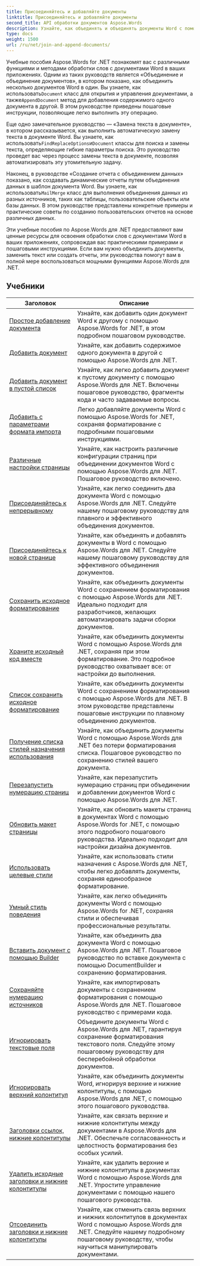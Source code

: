 ```yaml
---
title: Присоединяйтесь и добавляйте документы
linktitle: Присоединяйтесь и добавляйте документы
second_title: API обработки документов Aspose.Words
description: Узнайте, как объединять и объединять документы Word с помощью Aspose.Words для .NET. В учебных пособиях вы узнаете, как объединить несколько файлов Word в один документ.
type: docs
weight: 1500
url: /ru/net/join-and-append-documents/
---
```

 Учебные пособия Aspose.Words for .NET познакомят вас с различными функциями и методами обработки слов с документами Word в ваших приложениях. Одним из таких руководств является «Объединение и объединение документов», в котором показано, как объединить несколько документов Word в один. Вы узнаете, как использовать`Document` класс для открытия и управления документами, а также`AppendDocument` метод для добавления содержимого одного документа в другой. В этом руководстве приведены пошаговые инструкции, позволяющие легко выполнить эту операцию.

 Еще одно замечательное руководство — «Замена текста в документе», в котором рассказывается, как выполнить автоматическую замену текста в документе Word. Вы узнаете, как использовать`FindReplaceOptions`и`Document` классы для поиска и замены текста, определяющие гибкие параметры поиска. Это руководство проведет вас через процесс замены текста в документе, позволяя автоматизировать эту утомительную задачу.

 Наконец, в руководстве «Создание отчета с объединением данных» показано, как создавать динамические отчеты путем объединения данных в шаблон документа Word. Вы узнаете, как использовать`MailMerge` класс для выполнения объединения данных из разных источников, таких как таблицы, пользовательские объекты или базы данных. В этом руководстве представлены конкретные примеры и практические советы по созданию пользовательских отчетов на основе различных данных.

Эти учебные пособия по Aspose.Words для .NET предоставляют вам ценные ресурсы для освоения обработки слов с документами Word в ваших приложениях, сопровождая вас практическими примерами и пошаговыми инструкциями. Если вам нужно объединить документы, заменить текст или создать отчеты, эти руководства помогут вам в полной мере воспользоваться мощными функциями Aspose.Words для .NET.

 ## Учебники
| Заголовок | Описание |
| --- | --- |
| [Простое добавление документа](./simple-append-document/) | Узнайте, как добавить один документ Word к другому с помощью Aspose.Words for .NET, в этом подробном пошаговом руководстве. |
| [Добавить документ](./append-document/) | Узнайте, как добавить содержимое одного документа в другой с помощью Aspose.Words для .NET. |
| [Добавить документ в пустой список](./append-document-to-blank/) | Узнайте, как легко добавить документ к пустому документу с помощью Aspose.Words для .NET. Включены пошаговое руководство, фрагменты кода и часто задаваемые вопросы. |
| [Добавить с параметрами формата импорта](./append-with-import-format-options/) | Легко добавляйте документы Word с помощью Aspose.Words for .NET, сохраняя форматирование с подробными пошаговыми инструкциями. |
| [Различные настройки страницы](./different-page-setup/) | Узнайте, как настроить различные конфигурации страниц при объединении документов Word с помощью Aspose.Words для .NET. Пошаговое руководство включено. |
| [Присоединяйтесь к непрерывному](./join-continuous/) | Узнайте, как легко соединить два документа Word с помощью Aspose.Words для .NET. Следуйте нашему пошаговому руководству для плавного и эффективного объединения документов. |
| [Присоединяйтесь к новой странице](./join-new-page/) | Узнайте, как объединять и добавлять документы в Word с помощью Aspose.Words для .NET. Следуйте нашему пошаговому руководству для эффективного объединения документов. |
| [Сохранить исходное форматирование](./keep-source-formatting/) | Узнайте, как объединить документы Word с сохранением форматирования с помощью Aspose.Words для .NET. Идеально подходит для разработчиков, желающих автоматизировать задачи сборки документов. |
| [Храните исходный код вместе](./keep-source-together/) | Узнайте, как объединить документы Word с помощью Aspose.Words для .NET, сохраняя при этом форматирование. Это подробное руководство охватывает все: от настройки до выполнения. |
| [Список сохранить исходное форматирование](./list-keep-source-formatting/) | Узнайте, как объединить документы Word с сохранением форматирования с помощью Aspose.Words для .NET. В этом руководстве представлены пошаговые инструкции по плавному объединению документов. |
| [Получение списка стилей назначения использования](./list-use-destination-styles/) | Узнайте, как объединить документы Word с помощью Aspose.Words для .NET без потери форматирования списка. Пошаговое руководство по сохранению стилей вашего документа. |
| [Перезапустить нумерацию страниц](./restart-page-numbering/) | Узнайте, как перезапустить нумерацию страниц при объединении и добавлении документов Word с помощью Aspose.Words для .NET. |
| [Обновить макет страницы](./update-page-layout/) | Узнайте, как обновить макеты страниц в документах Word с помощью Aspose.Words for .NET, с помощью этого подробного пошагового руководства. Идеально подходит для настройки дизайна документов. |
| [Использовать целевые стили](./use-destination-styles/) | Узнайте, как использовать стили назначения с Aspose.Words для .NET, чтобы легко добавлять документы, сохраняя единообразное форматирование. |
| [Умный стиль поведения](./smart-style-behavior/) | Узнайте, как легко объединять документы Word с помощью Aspose.Words for .NET, сохраняя стили и обеспечивая профессиональные результаты. |
| [Вставить документ с помощью Builder](./insert-document-with-builder/) | Узнайте, как объединить два документа Word с помощью Aspose.Words для .NET. Пошаговое руководство по вставке документа с помощью DocumentBuilder и сохранению форматирования. |
| [Сохраняйте нумерацию источников](./keep-source-numbering/) | Узнайте, как импортировать документы с сохранением форматирования с помощью Aspose.Words для .NET. Пошаговое руководство с примерами кода. |
| [Игнорировать текстовые поля](./ignore-text-boxes/) | Объедините документы Word с Aspose.Words для .NET, гарантируя сохранение форматирования текстового поля. Следуйте этому пошаговому руководству для бесперебойной обработки документов. |
| [Игнорировать верхний колонтитул](./ignore-header-footer/) | Узнайте, как объединить документы Word, игнорируя верхние и нижние колонтитулы, с помощью Aspose.Words для .NET, с помощью этого пошагового руководства. |
| [Заголовки ссылок, нижние колонтитулы](./link-headers-footers/) | Узнайте, как связать верхние и нижние колонтитулы между документами в Aspose.Words для .NET. Обеспечьте согласованность и целостность форматирования без особых усилий. |
| [Удалить исходные заголовки и нижние колонтитулы](./remove-source-headers-footers/) | Узнайте, как удалить верхние и нижние колонтитулы в документах Word с помощью Aspose.Words для .NET. Упростите управление документами с помощью нашего пошагового руководства. |
| [Отсоединить заголовки и нижние колонтитулы](./unlink-headers-footers/) | Узнайте, как отменить связь верхних и нижних колонтитулов в документах Word с помощью Aspose.Words для .NET. Следуйте нашему подробному пошаговому руководству, чтобы научиться манипулировать документами. |
